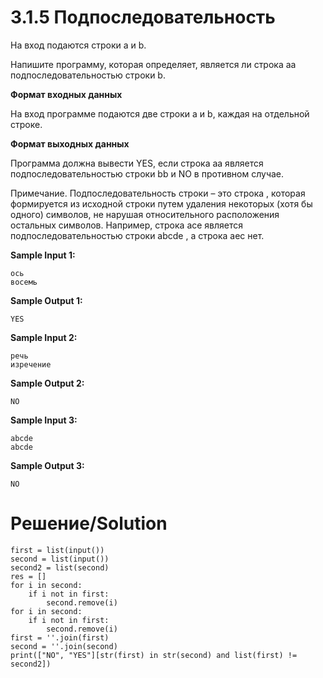 # 3.1.5 Подпоследовательность
На вход подаются строки a и b. 

Напишите программу, которая определяет, является ли строка aa подпоследовательностью строки b.

**Формат входных данных**

На вход программе подаются две строки a и b, каждая на отдельной строке. 

**Формат выходных данных**

Программа должна вывести YES, если строка aa является подпоследовательностью строки bb и NO в противном случае.

Примечание. Подпоследовательность строки – это строка , которая формируется из исходной строки путем удаления некоторых (хотя бы одного) символов, не нарушая относительного расположения остальных символов. Например, строка ace является подпоследовательностью строки abcde , а строка aec нет.

**Sample Input 1:**
```
ось
восемь
```
**Sample Output 1:**
```
YES
```
**Sample Input 2:**
```
речь
изречение
```
**Sample Output 2:**
```
NO
```
**Sample Input 3:**
```
abcde
abcde
```
**Sample Output 3:**
```
NO
```
# Решение/Solution

```
first = list(input())
second = list(input())
second2 = list(second)
res = []
for i in second:
    if i not in first:
        second.remove(i)
for i in second:
    if i not in first:
        second.remove(i)
first = ''.join(first)
second = ''.join(second)
print(["NO", "YES"][str(first) in str(second) and list(first) != second2])
```
